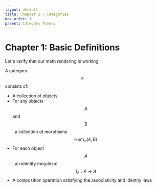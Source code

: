 ```yaml
---
layout: default
title: Chapter 1 - Categories
nav_order: 1
parent: Category Theory
---
```


# Chapter 1: Basic Definitions

Let's verify that our math rendering is working:

A category $$\mathcal{C}$$ consists of:
* A collection of objects
* For any objects $$A$$ and $$B$$, a collection of morphisms 
$$\text{Hom}_\mathcal{C}(A,B)$$
* For each object $$A$$, an identity morphism $$1_A: A \to A$$
* A composition operation satisfying the associativity and identity laws

